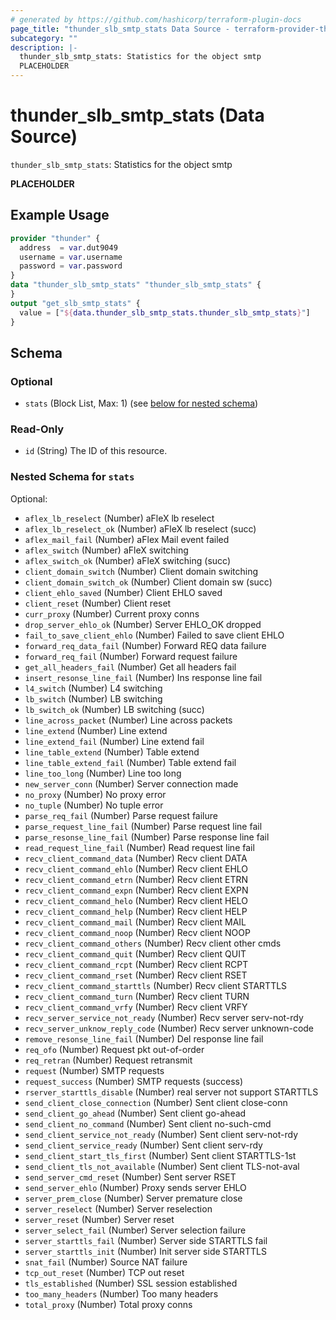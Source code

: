 ```yaml
---
# generated by https://github.com/hashicorp/terraform-plugin-docs
page_title: "thunder_slb_smtp_stats Data Source - terraform-provider-thunder"
subcategory: ""
description: |-
  thunder_slb_smtp_stats: Statistics for the object smtp
  PLACEHOLDER
---
```


# thunder_slb_smtp_stats (Data Source)

`thunder_slb_smtp_stats`: Statistics for the object smtp

__PLACEHOLDER__

## Example Usage

```terraform
provider "thunder" {
  address  = var.dut9049
  username = var.username
  password = var.password
}
data "thunder_slb_smtp_stats" "thunder_slb_smtp_stats" {
}
output "get_slb_smtp_stats" {
  value = ["${data.thunder_slb_smtp_stats.thunder_slb_smtp_stats}"]
}
```

<!-- schema generated by tfplugindocs -->
## Schema

### Optional

- `stats` (Block List, Max: 1) (see [below for nested schema](#nestedblock--stats))

### Read-Only

- `id` (String) The ID of this resource.

<a id="nestedblock--stats"></a>
### Nested Schema for `stats`

Optional:

- `aflex_lb_reselect` (Number) aFleX lb reselect
- `aflex_lb_reselect_ok` (Number) aFleX lb reselect (succ)
- `aflex_mail_fail` (Number) aFlex Mail event failed
- `aflex_switch` (Number) aFleX switching
- `aflex_switch_ok` (Number) aFleX switching (succ)
- `client_domain_switch` (Number) Client domain switching
- `client_domain_switch_ok` (Number) Client domain sw (succ)
- `client_ehlo_saved` (Number) Client EHLO saved
- `client_reset` (Number) Client reset
- `curr_proxy` (Number) Current proxy conns
- `drop_server_ehlo_ok` (Number) Server EHLO_OK dropped
- `fail_to_save_client_ehlo` (Number) Failed to save client EHLO
- `forward_req_data_fail` (Number) Forward REQ data failure
- `forward_req_fail` (Number) Forward request failure
- `get_all_headers_fail` (Number) Get all headers fail
- `insert_resonse_line_fail` (Number) Ins response line fail
- `l4_switch` (Number) L4 switching
- `lb_switch` (Number) LB switching
- `lb_switch_ok` (Number) LB switching (succ)
- `line_across_packet` (Number) Line across packets
- `line_extend` (Number) Line extend
- `line_extend_fail` (Number) Line extend fail
- `line_table_extend` (Number) Table extend
- `line_table_extend_fail` (Number) Table extend fail
- `line_too_long` (Number) Line too long
- `new_server_conn` (Number) Server connection made
- `no_proxy` (Number) No proxy error
- `no_tuple` (Number) No tuple error
- `parse_req_fail` (Number) Parse request failure
- `parse_request_line_fail` (Number) Parse request line fail
- `parse_resonse_line_fail` (Number) Parse response line fail
- `read_request_line_fail` (Number) Read request line fail
- `recv_client_command_data` (Number) Recv client DATA
- `recv_client_command_ehlo` (Number) Recv client EHLO
- `recv_client_command_etrn` (Number) Recv client ETRN
- `recv_client_command_expn` (Number) Recv client EXPN
- `recv_client_command_helo` (Number) Recv client HELO
- `recv_client_command_help` (Number) Recv client HELP
- `recv_client_command_mail` (Number) Recv client MAIL
- `recv_client_command_noop` (Number) Recv client NOOP
- `recv_client_command_others` (Number) Recv client other cmds
- `recv_client_command_quit` (Number) Recv client QUIT
- `recv_client_command_rcpt` (Number) Recv client RCPT
- `recv_client_command_rset` (Number) Recv client RSET
- `recv_client_command_starttls` (Number) Recv client STARTTLS
- `recv_client_command_turn` (Number) Recv client TURN
- `recv_client_command_vrfy` (Number) Recv client VRFY
- `recv_server_service_not_ready` (Number) Recv server serv-not-rdy
- `recv_server_unknow_reply_code` (Number) Recv server unknown-code
- `remove_resonse_line_fail` (Number) Del response line fail
- `req_ofo` (Number) Request pkt out-of-order
- `req_retran` (Number) Request retransmit
- `request` (Number) SMTP requests
- `request_success` (Number) SMTP requests (success)
- `rserver_starttls_disable` (Number) real server not support STARTTLS
- `send_client_close_connection` (Number) Sent client close-conn
- `send_client_go_ahead` (Number) Sent client go-ahead
- `send_client_no_command` (Number) Sent client no-such-cmd
- `send_client_service_not_ready` (Number) Sent client serv-not-rdy
- `send_client_service_ready` (Number) Sent client serv-rdy
- `send_client_start_tls_first` (Number) Sent client STARTTLS-1st
- `send_client_tls_not_available` (Number) Sent client TLS-not-aval
- `send_server_cmd_reset` (Number) Sent server RSET
- `send_server_ehlo` (Number) Proxy sends server EHLO
- `server_prem_close` (Number) Server premature close
- `server_reselect` (Number) Server reselection
- `server_reset` (Number) Server reset
- `server_select_fail` (Number) Server selection failure
- `server_starttls_fail` (Number) Server side STARTTLS fail
- `server_starttls_init` (Number) Init server side STARTTLS
- `snat_fail` (Number) Source NAT failure
- `tcp_out_reset` (Number) TCP out reset
- `tls_established` (Number) SSL session established
- `too_many_headers` (Number) Too many headers
- `total_proxy` (Number) Total proxy conns



